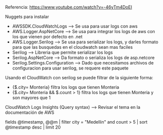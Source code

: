 Referencia: https://www.youtube.com/watch?v=-46yTm4DoEI

Nuggets para instalar

- AWSSDK.CloudWatchLogs          --> Se usa para usar logs con aws
- AWS.Logger.AspNetCore          --> Se usa para integrar los logs de aws con los que vienen por defecto en .net
- AWS.Logger.Serilog             --> Se usa para serializar los logs, y darles formato para que las busquedas en el cloudwatch sean mas faciles
- Serilog                        --> Libreria que permite serializar los logs
- Serilog.AspNetCore             --> Da formato o serializa los logs de asp.netcore
- Serilog.Settings.Configuration --> Dado que necesitamos archivos de configuracion para usar serilog, se requere este paquete

Usando el CloudWatch con serilog se puede filtrar de la siguiente forma:

- {$.city= Monteria} filtra los logs que tienen Monteria
- {$.city= Monteria && $.count > 1} filtra los logs que tienen Monteria y son mayores que 1

CloudWatch Logs Insights (Query syntax)   --> Revisar el tema en la documentación de AWS

fields @timestamp, @@m
| filter city = "Medellin" and count > 5
| sort @timestamp desc
| limit 20
